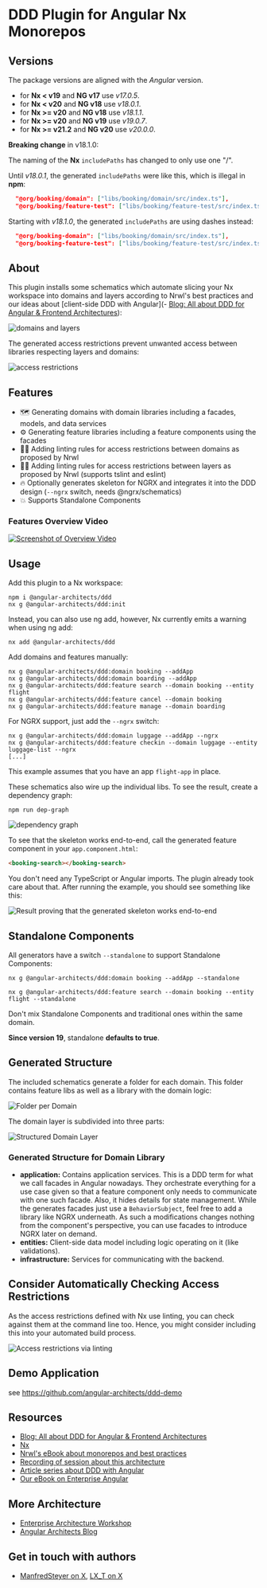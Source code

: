 # DDD Plugin for Angular Nx Monorepos

## Versions

The package versions are aligned with the _Angular_ version.

* for **Nx < v19** and **NG v17** use _v17.0.5_.
* for **Nx < v20** and **NG v18** use _v18.0.1_.
* for **Nx >= v20** and **NG v18** use _v18.1.1_.
* for **Nx >= v20** and **NG v19** use _v19.0.7_.
* for **Nx >= v21.2** and **NG v20** use _v20.0.0_.

**Breaking change** in v18.1.0:

The naming of the **Nx** `includePaths` has changed to only use one "/".

Until _v18.0.1_, the generated `includePaths` were like this, which is illegal in **npm**:

```json
  "@org/booking/domain": ["libs/booking/domain/src/index.ts"],
  "@org/booking/feature-test": ["libs/booking/feature-test/src/index.ts"]
```

Starting with _v18.1.0_, the generated `includePaths` are using dashes instead:

```json
  "@org/booking-domain": ["libs/booking/domain/src/index.ts"],
  "@org/booking-feature-test": ["libs/booking/feature-test/src/index.ts"]
```

## About

This plugin installs some schematics which automate slicing your Nx workspace into domains and layers according to Nrwl's best practices and our ideas about [client-side DDD with Angular](- [Blog: All about DDD for Angular & Frontend Architectures](https://www.angulararchitects.io/blog/all-about-ddd-for-frontend-architectures-with-angular-co/)):

![domains and layers](https://github.com/angular-architects/nx-ddd-plugin/blob/master/libs/ddd/assets/ddd.png?raw=true)

The generated access restrictions prevent unwanted access between libraries respecting layers and domains:

![access restrictions](https://github.com/angular-architects/nx-ddd-plugin/blob/master/libs/ddd/assets/linting-2.png?raw=true)

## Features

- 🗺️ Generating domains with domain libraries including a facades, models, and data services
- ⚙️ Generating feature libraries including a feature components using the facades
- 🙅‍♂️ Adding linting rules for access restrictions between domains as proposed by Nrwl
- 🙅‍♀️ Adding linting rules for access restrictions between layers as proposed by Nrwl (supports tslint and eslint)
- 🔥 Optionally generates skeleton for NGRX and integrates it into the DDD design (`--ngrx` switch, needs @ngrx/schematics)
- 💥 Supports Standalone Components

### Features Overview Video

<a href="https://www.youtube.com/watch?v=39JLXMEE7Ds" target="_blank">![Screenshot of Overview Video](https://i.imgur.com/VlTRE80.png)</a>

## Usage

Add this plugin to a Nx workspace:

```
npm i @angular-architects/ddd
nx g @angular-architects/ddd:init
```

Instead, you can also use ng add, however, Nx currently emits a warning when using ng add:

```
nx add @angular-architects/ddd
```

Add domains and features manually:

```
nx g @angular-architects/ddd:domain booking --addApp
nx g @angular-architects/ddd:domain boarding --addApp
nx g @angular-architects/ddd:feature search --domain booking --entity flight
nx g @angular-architects/ddd:feature cancel --domain booking
nx g @angular-architects/ddd:feature manage --domain boarding
```

For NGRX support, just add the `--ngrx` switch:

```
nx g @angular-architects/ddd:domain luggage --addApp --ngrx
nx g @angular-architects/ddd:feature checkin --domain luggage --entity luggage-list --ngrx
[...]
```

This example assumes that you have an app `flight-app` in place.

These schematics also wire up the individual libs. To see the result, create a dependency graph:

```
npm run dep-graph
```

![dependency graph](https://github.com/angular-architects/nx-ddd-plugin/blob/master/libs/ddd/assets/ddd.png?raw=true)

To see that the skeleton works end-to-end, call the generated feature component in your `app.component.html`:

```html
<booking-search></booking-search>
```

You don't need any TypeScript or Angular imports. The plugin already took care about that. After running the example, you should see something like this:

![Result proving that the generated skeleton works end-to-end](https://github.com/angular-architects/nx-ddd-plugin/blob/master/libs/ddd/assets/result.png?raw=true)

## Standalone Components

All generators have a switch ``--standalone`` to support Standalone Components:

```
nx g @angular-architects/ddd:domain booking --addApp --standalone

nx g @angular-architects/ddd:feature search --domain booking --entity flight --standalone
```

Don't mix Standalone Components and traditional ones within the same domain.

**Since version 19**, standalone **defaults to true**.

## Generated Structure

The included schematics generate a folder for each domain. This folder contains feature libs as well as a library with the domain logic:

![Folder per Domain](https://github.com/angular-architects/nx-ddd-plugin/blob/master/libs/ddd/assets/ddd-libs.png?raw=true)

The domain layer is subdivided into three parts:

![Structured Domain Layer](https://github.com/angular-architects/nx-ddd-plugin/blob/master/libs/ddd/assets/domain-layer.png?raw=true)

### Generated Structure for Domain Library

- **application:** Contains application services. This is a DDD term for what we call facades in Angular nowadays. They orchestrate everything for a use case given so that a feature component only needs to communicate with one such facade. Also, it hides details for state management. While the generates facades just use a `BehaviorSubject`, feel free to add a library like NGRX underneath. As such a modifications changes nothing from the component's perspective, you can use facades to introduce NGRX later on demand.
- **entities:** Client-side data model including logic operating on it (like validations).
- **infrastructure:** Services for communicating with the backend.

## Consider Automatically Checking Access Restrictions

As the access restrictions defined with Nx use linting, you can check against them at the command line too. Hence, you might consider including this into your automated build process.

![Access restrictions via linting](https://github.com/angular-architects/nx-ddd-plugin/blob/master/libs/ddd/assets/linting-3.png?raw=true)

## Demo Application

see https://github.com/angular-architects/ddd-demo

## Resources

- [Blog: All about DDD for Angular & Frontend Architectures](https://www.angulararchitects.io/blog/all-about-ddd-for-frontend-architectures-with-angular-co/)
- [Nx](https://nx.dev/web)
- [Nrwl's eBook about monorepos and best practices](https://go.nrwl.io/angular-enterprise-monorepo-patterns-new-book)
- [Recording of session about this architecture](https://www.youtube.com/watch?v=94HFD391zkE&t=1s)
- [Article series about DDD with Angular](https://www.softwarearchitekt.at/aktuelles/sustainable-angular-architectures-1/)
- [Our eBook on Enterprise Angular](https://www.angulararchitects.io/en/ebooks/micro-frontends-and-moduliths-with-angular/)

## More Architecture

- [Enterprise Architecture Workshop](https://www.angulararchitects.io/en/training/advanced-angular-architecture-workshop/)
- [Angular Architects Blog](https://www.angulararchitects.io/en/blog/)

## Get in touch with authors

- [ManfredSteyer on X](https://x.com/ManfredSteyer), [LX_T on X](https://x.com/LX_T)
